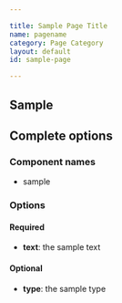```yaml
---

title: Sample Page Title
name: pagename
category: Page Category
layout: default
id: sample-page

---
```


## Sample

<script>
component("sample", { "text": "Sample text", "type": "sample-type" });
</script>

## Complete options

### Component names

* sample

### Options

#### Required

* **text**: the sample text

#### Optional

* **type**: the sample type